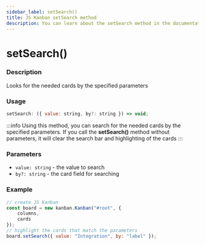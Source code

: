 ```yaml
---
sidebar_label: setSearch()
title: JS Kanban setSearch method
description: You can learn about the setSearch method in the documentation of the JavaScript Kanban library. Browse developer guides and API reference, try out code examples and live demos.
---
```


# setSearch()

### Description

Looks for the needed cards by the specified parameters

### Usage

```js
setSearch: ({ value: string, by?: string }) => void;
```

:::info
Using this method, you can search for the needed cards by the specified parameters. If you call the **setSearch()** method without parameters, it will clear the search bar and highlighting of the cards
:::

### Parameters

- `value: string` - the value to search
- `by?: string` - the card field for searching


### Example

```jsx {7}
// create JS Kanban
const board = new kanban.Kanban("#root", {
	columns,
	cards
});
// highlight the cards that match the parameters
board.setSearch({ value: "Integration", by: "label" });
```
